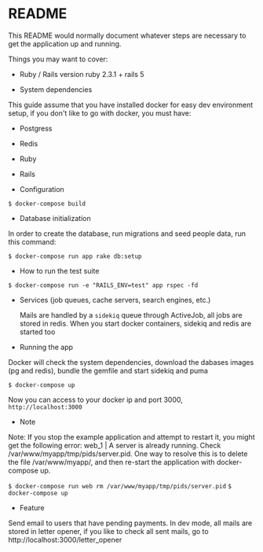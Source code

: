 # README

This README would normally document whatever steps are necessary to get the
application up and running.

Things you may want to cover:

* Ruby / Rails version ruby 2.3.1 + rails 5

* System dependencies

This guide assume that you have installed docker for easy dev environment
setup, if you don't like to go with docker, you must have:

   * Postgress
   * Redis
   * Ruby
   * Rails

* Configuration

`$ docker-compose build`

* Database initialization

In order to create the database, run migrations and seed people data, run this command:

`$ docker-compose run app rake db:setup`

* How to run the test suite

`$ docker-compose run -e "RAILS_ENV=test" app rspec -fd`

* Services (job queues, cache servers, search engines, etc.)

    Mails are handled by a `sidekiq` queue through ActiveJob, all jobs are
    stored in redis. When you start docker containers, sidekiq and redis
    are started too

* Running the app

Docker will check the system dependencies, download the dabases images (pg and redis),
bundle the gemfile and start sidekiq and puma

`$ docker-compose up`

Now you can access to your docker ip and port 3000, `http://localhost:3000`

* Note

Note: If you stop the example application and attempt to restart it, you might get the following error: web_1 | A server is already running. Check /var/www/myapp/tmp/pids/server.pid. One way to resolve this is to delete the file /var/www/myapp/, and then re-start the application with docker-compose up.

`$ docker-compose run web rm /var/www/myapp/tmp/pids/server.pid`
`$ docker-compose up`

* Feature

Send email to users that have pending payments. In dev mode, all mails are stored in letter opener, if you like to check all
sent mails, go to http://localhost:3000/letter_opener
